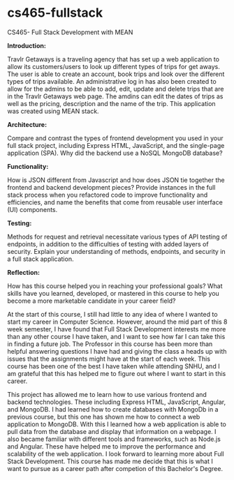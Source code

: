 # cs465-fullstack
CS465- Full Stack Development with MEAN

**Introduction:**

Travlr Getaways is a traveling agency that has set up a web application to allow its customers/users to look up different types of trips for get aways. 
The user is able to create an account, book trips and look over the different types of trips available. An administrative log in has also been created to allow for the admins to be able to add, edit, update and delete trips that are in the Travlr Getaways web page. The amdins can edit the dates of trips as well as the pricing, description and the name of the trip. This application was created using MEAN stack.

**Architecture:**

Compare and contrast the types of frontend development you used in your full stack project, including Express HTML, JavaScript, and the single-page application (SPA).
Why did the backend use a NoSQL MongoDB database?



**Functionality:**

How is JSON different from Javascript and how does JSON tie together the frontend and backend development pieces?
Provide instances in the full stack process when you refactored code to improve functionality and efficiencies, and name the benefits that come from reusable user interface (UI) components.



**Testing:**

Methods for request and retrieval necessitate various types of API testing of endpoints, in addition to the difficulties of testing with added layers of security. 
Explain your understanding of methods, endpoints, and security in a full stack application.



**Reflection:**

How has this course helped you in reaching your professional goals? What skills have you learned, developed, or mastered in this course to help you become a more marketable candidate in your career field?

At the start of this course, I still had little to any idea of where I wanted to start my career in Computer Science. However, around the mid part of this 8 week semester, I have found that Full Stack Development interests me more than any other course I have taken, and I want to see how far I can take this in finding a future job. The Professor in this course has been more than helpful answering questions I have had and giving the class a heads up with issues that the assignments might have at the start of each week. This course has been one of the best I have taken while attending SNHU, and I am grateful that this has helped me to figure out where I want to start in this career.

This project has allowed me to learn how to use various frontend and backend technologies. These including Express HTML, JavaScript, Angular, and MongoDB. I had learned how to create databases with MongoDb in a previous course, but this one has shown me how to connect a web application to MongoDB. With this I learned how a web application is able to pull data from the database and display that information on a webpage. I also became familiar with different tools and frameworks, such as Node.js and Angular. These have helped me to improve the performance and scalability of the web application. I look forward to learning more about Full Stack Development. This course has made me decide that this is what I want to pursue as a career path after competion of this Bachelor's Degree.
